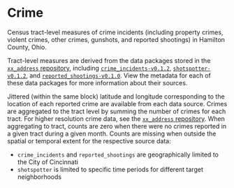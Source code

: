 # Crime

Census tract-level measures of crime incidents (including property crimes, violent crimes, other crimes, gunshots, and reported shootings) in Hamilton County, Ohio.

Tract-level measures are derived from the data packages stored in the [`xx_address` repository](https://github.com/geomarker-io/xx_address), including [`crime_incidents-v0.1.2`](https://github.com/geomarker-io/xx_address/releases/tag/crime_incidents-v0.1.2), [`shotspotter-v0.1.2`](https://github.com/geomarker-io/xx_address/releases/tag/shotspotter-v0.1.2), and [`reported_shootings-v0.1.0`](https://github.com/geomarker-io/xx_address/releases/tag/reported_shootings-v0.1.0). View the metadata for each of these data packages for more information about their sources.

Jittered (within the same block) latitude and longitude corresponding to the location of each reported crime are available from each data source.
Crimes are aggregated to the tract level by summing the number of crimes for each tract.
For higher resolution crime data, see the [`xx_address` repository](https://github.com/geomarker-io/xx_address).
When aggregating to tract, counts are zero when there were no crimes reported in a given tract during a given month.
Counts are missing when outside the spatial or temporal extent for the respective source data:

- `crime_incidents` and `reported_shootings` are geographically limited to the City of Cincinnati
- `shotspotter` is limited to specific time periods for different target neighborhoods

